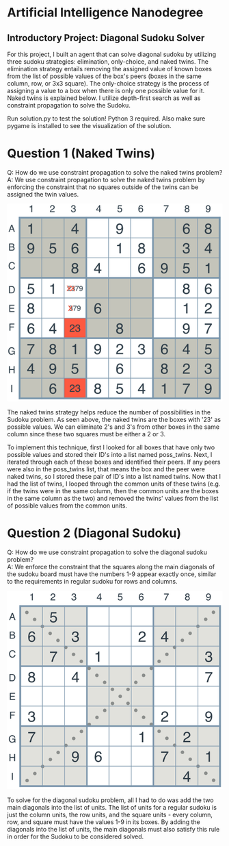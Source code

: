 # Artificial Intelligence Nanodegree
## Introductory Project: Diagonal Sudoku Solver

For this project, I built an agent that can solve diagonal sudoku by utilizing three sudoku strategies: elimination, only-choice, and naked twins.  The elimination strategy entails removing the assigned value of known boxes from the list of possible values of the box's peers (boxes in the same column, row, or 3x3 square).  The only-choice strategy is the process of assigning a value to a box when there is only one possible value for it.  Naked twins is explained below.  I utilize depth-first search as well as constraint propagation to solve the Sudoku.

Run solution.py to test the solution!  Python 3 required.  Also make sure pygame is installed to see the visualization of the solution.

# Question 1 (Naked Twins)
Q: How do we use constraint propagation to solve the naked twins problem?  
A: We use constraint propagation to solve the naked twins problem by enforcing the constraint that no squares outside of the twins can be assigned the twin values.  

<img src = 'images/rsz_1naked-twins.png'>

The naked twins strategy helps reduce the number of possibilities in the Sudoku problem.  As seen above, the naked twins are the boxes with '23' as possible values.  We can eliminate 2's and 3's from other boxes in the same column since these two squares must be either a 2 or 3.  

To implement this technique, first I looked for all boxes that have only two possible values and stored their ID's into a list named poss_twins.  Next, I iterated through each of these boxes and identified their peers.  If any peers were also in the poss_twins list, that means the box and the peer were naked twins, so I stored these pair of ID's into a list named twins.  Now that I had the list of twins, I looped through the common units of these twins (e.g. if the twins were in the same column, then the common units are the boxes in the same column as the two) and removed the twins' values from the list of possible values from the common units.

# Question 2 (Diagonal Sudoku)
Q: How do we use constraint propagation to solve the diagonal sudoku problem?  
A: We enforce the constraint that the squares along the main diagonals of the sudoku board must have the numbers 1-9 appear exactly once, similar to the requirements in regular sudoku for rows and columns.

<img src = 'images/diagonal-sudoku.png'>

To solve for the diagonal sudoku problem, all I had to do was add the two main diagonals into the list of units.  The list of units for a regular sudoku is just the column units, the row units, and the square units - every column, row, and square must have the values 1-9 in its boxes.  By adding the diagonals into the list of units, the main diagonals must also satisfy this rule in order for the Sudoku to be considered solved.  

